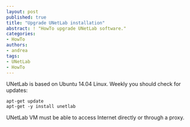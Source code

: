 ```yaml
---
layout: post
published: true
title: "Upgrade UNetLab installation"
abstract: ! "HowTo upgrade UNetLab software."
categories:
- HowTo
authors:
- andrea
tags:
- UNetLab
- HowTo
---
```

UNetLab is based on Ubuntu 14.04 Linux. Weekly you should check for updates:

~~~
apt-get update
apt-get -y install unetlab
~~~

UNetLab VM must be able to access Internet directly or through a proxy.
